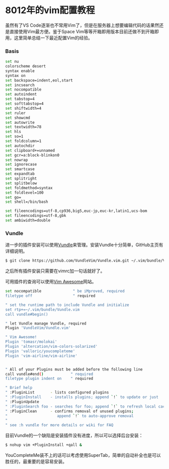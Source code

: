 # 8012年的vim配置教程

虽然有了VS Code逐渐也不常用Vim了，但是在服务器上想要编辑代码的话果然还是直接使用Vim最方便。鉴于Space Vim等等开箱即用版本目前还做不到开箱即用，这里简单总结一下最近配置Vim的经验。

### Basis

```bash
set nu
colorscheme desert 
syntax enable
syntax on
set backspace=indent,eol,start
set incsearch
set nocompatible
set autoindent
set tabstop=4
set softtabstop=4
set shiftwidth=4
set ruler
set showcmd
set autowrite
set textwidth=78
set hls
set so=1
set foldcolumn=1
set autochdir
set clipboard+=unnamed
set gcr=a:block-blinkon0
set nowrap
set ignorecase
set smartcase
set expandtab
set splitright
set splitbelow
set foldmethod=syntax
set foldlevel=100
set go=
set shell=/bin/bash

set fileencodings=utf-8,cp936,big5,euc-jp,euc-kr,latin1,ucs-bom
set fileencodings=utf-8,gbk
set ambiwidth=double

```

### Vundle

进一步的插件安装可以使用[Vundle](https://github.com/VundleVim/Vundle.vim)来管理。安装Vundle十分简单，GitHub主页有详细说明。

```bash
$ git clone https://github.com/VundleVim/Vundle.vim.git ~/.vim/bundle/Vundle.vim
```

之后所有插件安装只需要在vimrc加一句话就好了。

可用插件的查询可以使用[Vim Awesome](https://vimawesome.com/)网站。



```bash
set nocompatible              " be iMproved, required
filetype off                  " required

" set the runtime path to include Vundle and initialize
set rtp+=~/.vim/bundle/Vundle.vim
call vundle#begin()

" let Vundle manage Vundle, required
Plugin 'VundleVim/Vundle.vim'

" Vim Awesome!
Plugin 'tomasr/molokai'
Plugin 'altercation/vim-colors-solarized'
Plugin 'valloric/youcompleteme'
Plugin 'vim-airline/vim-airline'


" All of your Plugins must be added before the following line
call vundle#end()            " required
filetype plugin indent on    " required

" Brief help
" :PluginList       - lists configured plugins
" :PluginInstall    - installs plugins; append `!` to update or just
" :PluginUpdate
" :PluginSearch foo - searches for foo; append `!` to refresh local cache
" :PluginClean      - confirms removal of unused plugins; 
" 					   append `!` to auto-approve removal
"
" see :h vundle for more details or wiki for FAQ
```

目前Vundle的一个缺陷是安装插件没有进度，所以可以选择后台安装：

```bash
$ nohup vim +PluginInstall +qall &
```

YouCompleteMe装不上的话可以考虑使用SuperTab，简单的自动补全也是可以胜任的，最重要的是容易安装。
